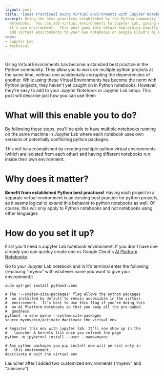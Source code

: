 ```yaml
---
layout: post
title: "[Best Practices] Using Virtual Environments with Jupyter Notebooks"
excerpt: Bring the best practices established by the Python community to your Jupyter
  Notebooks.  You can add virtual environments to Jupyter Lab, giving each notebook
  it's own environment.  This post goes into detail explaining exactly how you can
  add virtual environments to your own notebooks on Google Cloud's AI Platform Notebooks
tags:
- Jupyter Lab
- technical

---
```

Using Virtual Environments has become a standard best practice in the Python community.  They allow you to work on multiple python projects at the same time, without one accidentally corrupting the dependencies of another.  While using these Virtual Environments has become the norm with Python projects, they haven't yet caught on in Python notebooks.  However, they're easy to add to your Jupyter Notebook or Jupyter Lab setup.  This post will describe just how you can use them

# What will this enable you to do?

By following these steps, you'll be able to have multiple notebooks running on the same machine in Jupyter Lab where each notebook uses own versions of potentially conflicting python packages.

This will be accomplished by creating multiple python virtual environments (which are isolated from each other) and having different notebooks run inside their own environment.

# Why does it matter?

**Benefit from established Python best practices!**  Having each project in a separate virtual environment is an existing best practice for python projects, so it seems logical to extend this behavior to python notebooks as well.   Of course, this will only apply to Python notebooks and not notebooks using other languages

# How do you set it up?

First you'll need a Jupyter Lab notebook environment.  If you don't have one already you can quickly create one us Google Cloud's [AI Platform Notebooks](https://cloud.google.com/ai-platform-notebooks/)

Go to your Jupyter Lab notebook and in it's terminal enter the following (replacing "myenv" with whatever name you want to give your environment):

    sudo apt-get install python3-venv
    
    # The '--system-site-packages' flag allows the python packages 
    #  we installed by default to remain accessible in the virtual 
    #  environment.  It's best to use this flag if you're doing this
    #  on AI Platform Notebooks so that you keep all the pre-baked 
    #  goodness
    python3 -m venv myenv --system-site-packages
    source myenv/bin/activate #activate the virtual env
    
    # Register this env with jupyter lab. It’ll now show up in the
    #   launcher & kernels list once you refresh the page
    python -m ipykernel install --user --name=myenv
    
    # Any python packages you pip install now will persist only in
    #   this environment_
    deactivate # exit the virtual env

Launcher after I added two customized environments (“myenv” and “zainsenv”)